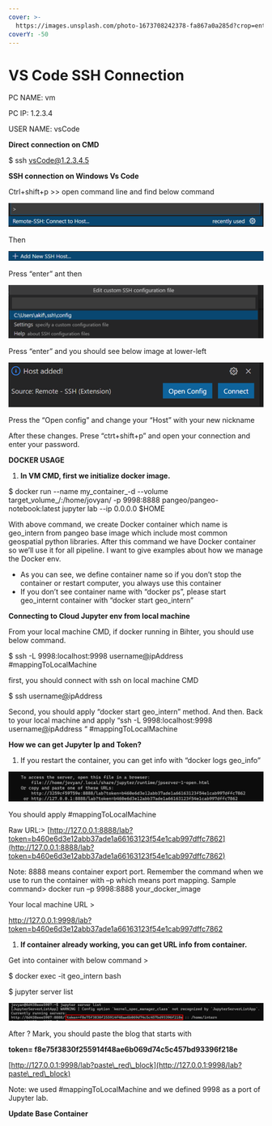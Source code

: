 ```yaml
---
cover: >-
  https://images.unsplash.com/photo-1673708242378-fa867a0a285d?crop=entropy&cs=tinysrgb&fm=jpg&ixid=MnwxOTcwMjR8MHwxfHJhbmRvbXx8fHx8fHx8fDE2NzUyNzI4NTk&ixlib=rb-4.0.3&q=80
coverY: -50
---
```


# VS Code SSH Connection

PC NAME: vm

PC IP: 1.2.3.4

USER NAME: vsCode

**Direct connection on CMD**

$ ssh vsCode@1.2.3.4.5

**SSH connection on Windows Vs Code**

Ctrl+shift+p >> open command line and find below command

![](../.gitbook/assets/0)

Then

![](<../.gitbook/assets/1 (1)>)

Press “enter” ant then

![](<../.gitbook/assets/3 (1)>)

Press “enter” and you should see below image at lower-left

![](../.gitbook/assets/4)

Press the “Open config” and change your “Host” with your new nickname

After these changes. Prese “ctrt+shift+p” and open your connection and enter your password.

**DOCKER USAGE**

1. **In VM CMD, first we initialize docker image.**

$ docker run --name my\_container_-d --volume target\_volume_/:/home/jovyan/ -p 9998:8888 pangeo/pangeo-notebook:latest jupyter lab --ip 0.0.0.0 $HOME

With above command, we create Docker container which name is geo\_intern from pangeo base image which include most common geospatial python libraries. After this command we have Docker container so we’ll use it for all pipeline. I want to give examples about how we manage the Docker env.

* As you can see, we define container name so if you don’t stop the container or restart computer, you always use this container
* If you don’t see container name with “docker ps”, please start geo\_internt container with “docker start geo\_intern”

**Connecting to Cloud Jupyter env from local machine**

From your local machine CMD, if docker running in Bihter, you should use below command.

$ ssh -L 9998:localhost:9998 username[@](mailto:intern@78.188.178.174)ipAddress #mappingToLocalMachine

first, you should connect with ssh on local machine CMD

$ ssh username[@](mailto:intern@78.188.178.174)ipAddress&#x20;

Second, you should apply “docker start geo\_intern” method. And then. Back to your local machine and apply “ssh -L 9998:localhost:9998 username[@](mailto:intern@78.188.178.174)ipAddress “ #mappingToLocalMachine

**How we can get Jupyter Ip and Token?**

1. If you restart the container, you can get info with “docker logs geo\_info”

![](<../.gitbook/assets/9 (1)>)

You should apply #mappingToLocalMachine

Raw URL:> [http://127.0.0.1:8888/lab?token=b460e6d3e12abb37ade1a66163123f54e1cab997dffc7862](http://127.0.0.1:8888/lab?token=b460e6d3e12abb37ade1a66163123f54e1cab997dffc7862)

Note: 8888 means container export port. Remember the command when we use to run the container with –p which means port mapping. Sample command> docker run –p 9998:8888 your\_docker\_image

Your local machine URL >

http://127.0.0.1:9998/lab?token=b460e6d3e12abb37ade1a66163123f54e1cab997dffc7862

1. **If container already working, you can get URL info from container.**

Get into container with below command >

$ docker exec -it geo\_intern bash

$ jupyter server list

![](../.gitbook/assets/11)

After ? Mark, you should paste the blog that starts with

**token= f8e75f3830f255914f48ae6b069d74c5c457bd93396f218e**

[http://127.0.0.1:9998/lab?paste\_red\_block](http://127.0.0.1:9998/lab?paste\_red\_block)

Note: we used #mappingToLocalMachine and we defined 9998 as a port of Jupyter lab.

**Update Base Container**
